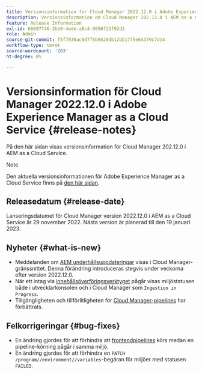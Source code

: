 ```yaml
---
title: Versionsinformation för Cloud Manager 2022.12.0 i Adobe Experience Manager as a Cloud Service
description: Versionsinformation om Cloud Manager 202.12.0 i AEM as a Cloud Service.
feature: Release Information
exl-id: 66697746-3bb9-4ede-a8c4-9050f23f92d2
role: Admin
source-git-commit: f5f7830ac6d7f5b65203b12bb1775e64379c7d14
workflow-type: tm+mt
source-wordcount: '203'
ht-degree: 0%

---
```


# Versionsinformation för Cloud Manager 2022.12.0 i Adobe Experience Manager as a Cloud Service {#release-notes}

På den här sidan visas versionsinformation för Cloud Manager 202.12.0 i AEM as a Cloud Service.

>[!NOTE]
>
>Den aktuella versionsinformationen för Adobe Experience Manager as a Cloud Service finns på [den här sidan](/help/release-notes/release-notes-cloud/release-notes-current.md).

## Releasedatum {#release-date}

Lanseringsdatumet för Cloud Manager version 2022.12.0 i AEM as a Cloud Service är 29 november 2022. Nästa version är planerad till den 19 januari 2023.

## Nyheter {#what-is-new}

* Meddelanden om [AEM underhållsuppdateringar](/help/overview/what-is-new-and-different.md#aem-updates) visas i Cloud Manager-gränssnittet. Denna förändring introduceras stegvis under veckorna efter version 2022.12.0.
* När ett intag via [innehållsöverföringsverktyget &#x200B;](/help/journey-migration/content-transfer-tool/using-content-transfer-tool/overview-content-transfer-tool.md) pågår visas miljöstatusen både i utvecklarkonsolen och i Cloud Manager som `Ingestion in Progress`.
* Tillgängligheten och tillförlitligheten för [Cloud Manager-pipelines](/help/implementing/cloud-manager/configuring-pipelines/introduction-ci-cd-pipelines.md) har förbättrats.

## Felkorrigeringar {#bug-fixes}

* En ändring gjordes för att förhindra att [frontendpipelines](/help/implementing/cloud-manager/configuring-pipelines/introduction-ci-cd-pipelines.md#front-end) körs medan en pipeline-körning pågår i samma miljö.
* En ändring gjordes för att förhindra en `PATCH /program//environment//variables`-begäran för miljöer med statusen `FAILED`.

